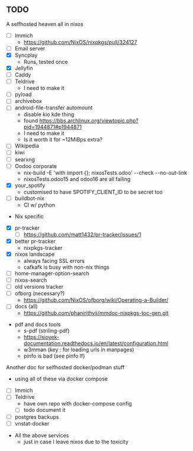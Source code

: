## TODO

A selfhosted heaven all in nixos

- [ ] Immich
  - https://github.com/NixOS/nixpkgs/pull/324127
- [ ] Email server
- [x] Syncplay
  - Runs, tested once
- [x] Jellyfin
- [ ] Caddy
- [ ] Teldrive
  - I need to make it
- [ ] pyload
- [ ] archivebox
- [ ] android-file-transfer automount
  - disable kio kde thing
  - found https://bbs.archlinux.org/viewtopic.php?pid=1944871#p1944871
  - I need to make it
  - Is it worth it for ~12MiBps extra?
- [ ] Wikipedia
- [ ] kiwi
- [ ] searxng
- [ ] Oodoo corporate
  - nix-build -E 'with import <nixpkgs> {}; nixosTests.odoo' --check --no-out-link
  - nixosTests.odoo15 and odoo16 are all failing
- [x] your_spotify
  - customised to have SPOTIFY_CLIENT_ID to be secret too
- [ ] buildbot-nix
  - CI w/ python

- Nix specific
- [x] pr-tracker
  - [ ] https://github.com/matt1432/pr-tracker/issues/1
- [x] better pr-tracker
  - nixpkgs-tracker
- [x] nixos landscape
  - always facing SSL errors
  - cafkafk is busy with non-nix things
- [ ] home-manager-option-search
- [ ] nixos-search
- [ ] old versions tracker
- [ ] ofborg (necessary?)
  - https://github.com/NixOS/ofborg/wiki/Operating-a-Builder/
- [ ] docs (all)
  - https://github.com/phanirithvij/mmdoc-nixpkgs-toc-gen.git

- pdf and docs tools
  - s-pdf (striling-pdf)
  - https://sioyek-documentation.readthedocs.io/en/latest/configuration.html
  - w3mman (key : for loading urls in manpages)
  - pinfo is bad (see pinfo lf)

Another doc for selfhosted docker/podman stuff

- using all of these via docker compose
- [ ] Immich
- [ ] Teldrive
  - have own repo with docker-compose config
  - [ ] todo document it
- [ ] postgres backups
- [ ] vnstat-docker

- All the above services
  - just in case I leave nixos due to the toxicity
